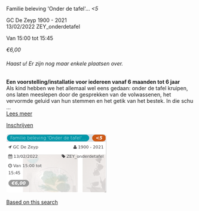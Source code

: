 Familie beleving 'Onder de tafel'... *<5*

GC De Zeyp 1900 - 2021  
13/02/2022 ZEY\_onderdetafel  

Van 15:00 tot 15:45

*€6,00*

  

###### *Haast u! Er zijn nog maar enkele plaatsen over.*

  

**Een voorstelling/installatie voor iedereen vanaf 6 maanden tot 6 jaar**  
Als kind hebben we het allemaal wel eens gedaan: onder de tafel kruipen, ons laten meeslepen door de gesprekken van de volwassenen, het vervormde geluid van hun stemmen en het getik van het bestek. In die schu ...  
[Lees meer](https://tickets.vgc.be/activity/subscribe/ZEY_onderdetafel)

[Inschrijven](https://tickets.vgc.be/activity/subscribe/ZEY_onderdetafel)

![](72171.png)

[Based on this search](https://tickets.vgc.be/activity/index?&vrijeplaatsen=1&Age%5B%5D=3%2C5&entity=276)